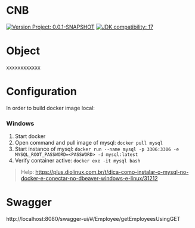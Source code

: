 # CNB

[![Version Project: 0.0.1-SNAPSHOT](https://img.shields.io/badge/Version_Project-0.0.1--SNAPSHOT-green.svg)](#)
[![JDK compatibility: 17](https://img.shields.io/badge/JDK_compatibility-17-blue.svg)](#)

# Object

xxxxxxxxxxxx

# Configuration
In order to build docker image local:
### Windows
1. Start docker
2. Open command and pull image of mysql: `docker pull mysql`
3. Start instance of mysql: `docker run --name mysql -p 3306:3306 -e MYSQL_ROOT_PASSWORD=<PASSWORD> -d mysql:latest`
4. Verify container active: `docker exe -it mysql bash`

> Help: https://plus.diolinux.com.br/t/dica-como-instalar-o-mysql-no-docker-e-conectar-no-dbeaver-windows-e-linux/31212

# Swagger

http://localhost:8080/swagger-ui/#/Employee/getEmployeesUsingGET
